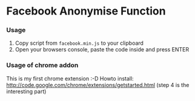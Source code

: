 # Facebook Anonymise Function
### Usage
1. Copy script from `facebook.min.js` to your clipboard
2. Open your browsers console, paste the code inside and press ENTER  
  
### Usage of chrome addon
This is my first chrome extension :-D
Howto install: http://code.google.com/chrome/extensions/getstarted.html (step 4 is the interesting part) 